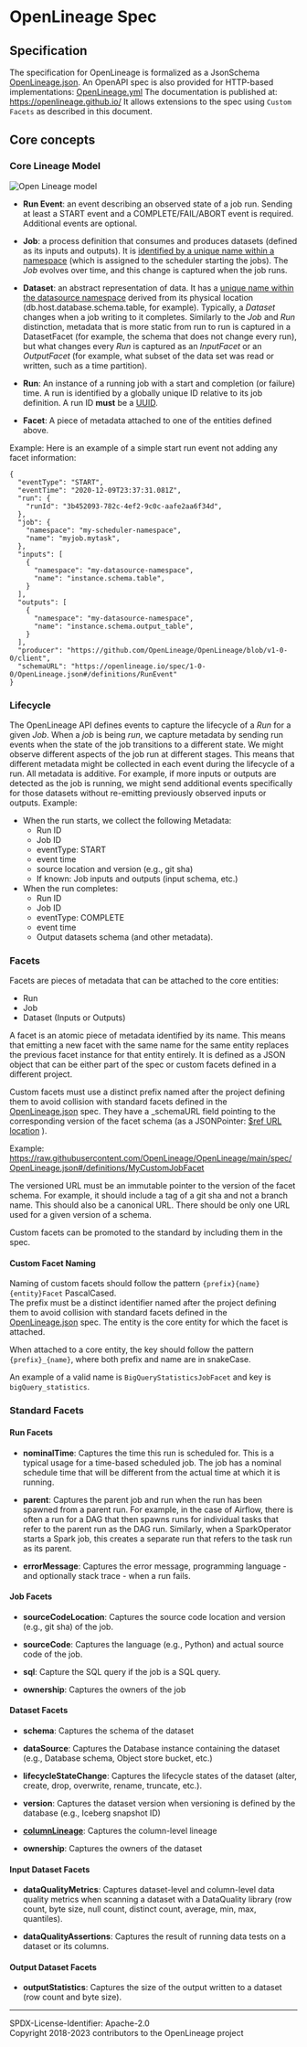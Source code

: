 # OpenLineage Spec

## Specification

The specification for OpenLineage is formalized as a JsonSchema [OpenLineage.json](OpenLineage.json). An OpenAPI spec is
also provided for HTTP-based implementations: [OpenLineage.yml](OpenLineage.yml) The documentation is published at:
https://openlineage.github.io/ It allows extensions to the spec using `Custom Facets` as described in this document.

## Core concepts

### Core Lineage Model

![Open Lineage model](OpenLineageModel.svg)

- **Run Event**: an event describing an observed state of a job run. Sending at least a START event and a
  COMPLETE/FAIL/ABORT event is required. Additional events are optional.

- **Job**: a process definition that consumes and produces datasets (defined as its inputs and outputs). It is
  [identified by a unique name within a namespace](Naming.md#Jobs) (which is assigned to the scheduler starting the
  jobs). The _Job_ evolves over time, and this change is captured when the job runs.

- **Dataset**: an abstract representation of data. It has a
  [unique name within the datasource namespace](Naming.md#Datasets) derived from its physical location
  (db.host.database.schema.table, for example). Typically, a _Dataset_ changes when a job writing to it completes.
  Similarly to the _Job_ and _Run_ distinction, metadata that is more static from run to run is captured in a
  DatasetFacet (for example, the schema that does not change every run), but what changes every _Run_ is captured as an
  _InputFacet_ or an _OutputFacet_ (for example, what subset of the data set was read or written, such as a time
  partition).

- **Run**: An instance of a running job with a start and completion (or failure) time. A run is identified by a globally
  unique ID relative to its job definition. A run ID **must** be a
  [UUID](https://datatracker.ietf.org/doc/html/rfc4122).

- **Facet**: A piece of metadata attached to one of the entities defined above.

Example: Here is an example of a simple start run event not adding any facet information:

```
{
  "eventType": "START",
  "eventTime": "2020-12-09T23:37:31.081Z",
  "run": {
    "runId": "3b452093-782c-4ef2-9c0c-aafe2aa6f34d",
  },
  "job": {
    "namespace": "my-scheduler-namespace",
    "name": "myjob.mytask",
  },
  "inputs": [
    {
      "namespace": "my-datasource-namespace",
      "name": "instance.schema.table",
    }
  ],
  "outputs": [
    {
      "namespace": "my-datasource-namespace",
      "name": "instance.schema.output_table",
    }
  ],
  "producer": "https://github.com/OpenLineage/OpenLineage/blob/v1-0-0/client",
  "schemaURL": "https://openlineage.io/spec/1-0-0/OpenLineage.json#/definitions/RunEvent"
}
```

### Lifecycle

The OpenLineage API defines events to capture the lifecycle of a _Run_ for a given _Job_. When a _job_ is being _run_,
we capture metadata by sending run events when the state of the job transitions to a different state. We might observe
different aspects of the job run at different stages. This means that different metadata might be collected in each
event during the lifecycle of a run. All metadata is additive. For example, if more inputs or outputs are detected as
the job is running, we might send additional events specifically for those datasets without re-emitting previously
observed inputs or outputs. Example:

- When the run starts, we collect the following Metadata:
  - Run ID
  - Job ID
  - eventType: START
  - event time
  - source location and version (e.g., git sha)
  - If known: Job inputs and outputs (input schema, etc.)
- When the run completes:
  - Run ID
  - Job ID
  - eventType: COMPLETE
  - event time
  - Output datasets schema (and other metadata).

### Facets

Facets are pieces of metadata that can be attached to the core entities:

- Run
- Job
- Dataset (Inputs or Outputs)

A facet is an atomic piece of metadata identified by its name. This means that emitting a new facet with the same name
for the same entity replaces the previous facet instance for that entity entirely. It is defined as a JSON object that
can be either part of the spec or custom facets defined in a different project.

Custom facets must use a distinct prefix named after the project defining them to avoid collision with standard facets
defined in the [OpenLineage.json](OpenLineage.json) spec. They have a \_schemaURL field pointing to the corresponding
version of the facet schema (as a JSONPointer: [$ref URL location](https://swagger.io/docs/specification/using-ref/) ).

Example:
https://raw.githubusercontent.com/OpenLineage/OpenLineage/main/spec/OpenLineage.json#/definitions/MyCustomJobFacet

The versioned URL must be an immutable pointer to the version of the facet schema. For example, it should include a tag
of a git sha and not a branch name. This should also be a canonical URL. There should be only one URL used for a given
version of a schema.

Custom facets can be promoted to the standard by including them in the spec.

#### Custom Facet Naming

Naming of custom facets should follow the pattern `{prefix}{name}{entity}Facet` PascalCased.  
The prefix must be a distinct identifier named after the project defining them to avoid collision with standard facets
defined in the [OpenLineage.json](OpenLineage.json) spec. The entity is the core entity for which the facet is attached.

When attached to a core entity, the key should follow the pattern `{prefix}_{name}`, where both prefix and name are in
snakeCase.

An example of a valid name is `BigQueryStatisticsJobFacet` and key is `bigQuery_statistics`.

### Standard Facets

#### Run Facets

- **nominalTime**: Captures the time this run is scheduled for. This is a typical usage for a time-based scheduled job.
  The job has a nominal schedule time that will be different from the actual time at which it is running.

- **parent**: Captures the parent job and run when the run has been spawned from a parent run. For example, in the case
  of Airflow, there is often a run for a DAG that then spawns runs for individual tasks that refer to the parent run as
  the DAG run. Similarly, when a SparkOperator starts a Spark job, this creates a separate run that refers to the task
  run as its parent.

- **errorMessage**: Captures the error message, programming language - and optionally stack trace - when a run fails.

#### Job Facets

- **sourceCodeLocation**: Captures the source code location and version (e.g., git sha) of the job.

- **sourceCode**: Captures the language (e.g., Python) and actual source code of the job.

- **sql**: Capture the SQL query if the job is a SQL query.

- **ownership**: Captures the owners of the job

#### Dataset Facets

- **schema**: Captures the schema of the dataset

- **dataSource**: Captures the Database instance containing the dataset (e.g., Database schema, Object store bucket,
  etc.)

- **lifecycleStateChange**: Captures the lifecycle states of the dataset (alter, create, drop, overwrite, rename,
  truncate, etc.).

- **version**: Captures the dataset version when versioning is defined by the database (e.g., Iceberg snapshot ID)

- [**columnLineage**](facets/ColumnLineageDatasetFacet.md): Captures the column-level lineage

- **ownership**: Captures the owners of the dataset

#### Input Dataset Facets

- **dataQualityMetrics**: Captures dataset-level and column-level data quality metrics when scanning a dataset with a
  DataQuality library (row count, byte size, null count, distinct count, average, min, max, quantiles).

- **dataQualityAssertions**: Captures the result of running data tests on a dataset or its columns.

#### Output Dataset Facets

- **outputStatistics**: Captures the size of the output written to a dataset (row count and byte size).

---

SPDX-License-Identifier: Apache-2.0\
Copyright 2018-2023 contributors to the OpenLineage project
